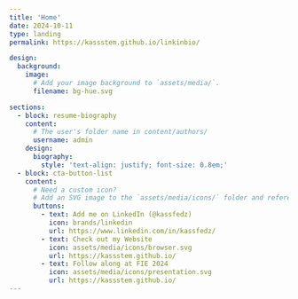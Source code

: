 ```yaml
---
title: 'Home'
date: 2024-10-11
type: landing
permalink: https://kassstem.github.io/linkinbio/

design:
  background:
    image:
      # Add your image background to `assets/media/`.
      filename: bg-hue.svg

sections:
  - block: resume-biography
    content:
      # The user's folder name in content/authors/
      username: admin
    design:
      biography:
        style: 'text-align: justify; font-size: 0.8em;'
  - block: cta-button-list
    content:
      # Need a custom icon?
      # Add an SVG image to the `assets/media/icons/` folder and reference it in the `icon` field below
      buttons:
        - text: Add me on LinkedIn (@kassfedz)
          icon: brands/linkedin
          url: https://www.linkedin.com/in/kassfedz/
        - text: Check out my Website
          icon: assets/media/icons/browser.svg
          url: https://kassstem.github.io/
        - text: Follow along at FIE 2024
          icon: assets/media/icons/presentation.svg
          url: https://kassstem.github.io/
---
```

